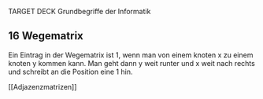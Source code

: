 TARGET DECK
Grundbegriffe der Informatik

16 Wegematrix
---
Ein Eintrag in der Wegematrix ist 1, wenn man von einem knoten x zu einem knoten y kommen kann. Man geht dann y weit runter und x weit nach rechts und schreibt an die Position eine 1 hin.
<!--ID: 1707308159422-->


[[Adjazenzmatrizen]]